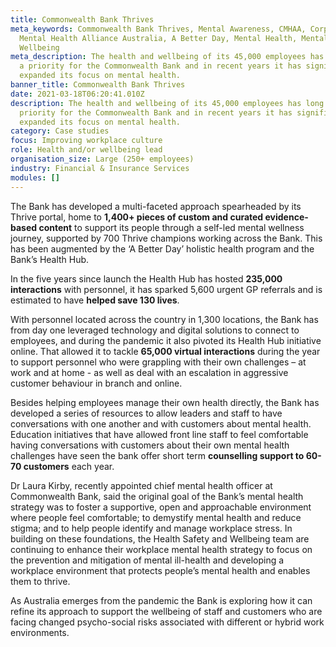 ```yaml
---
title: Commonwealth Bank Thrives
meta_keywords: Commonwealth Bank Thrives, Mental Awareness, CMHAA, Corporate
  Mental Health Alliance Australia, A Better Day, Mental Health, Mental
  Wellbeing
meta_description: The health and wellbeing of its 45,000 employees has long been
  a priority for the Commonwealth Bank and in recent years it has significantly
  expanded its focus on mental health.
banner_title: Commonwealth Bank Thrives
date: 2021-03-18T06:20:41.010Z
description: The health and wellbeing of its 45,000 employees has long been a
  priority for the Commonwealth Bank and in recent years it has significantly
  expanded its focus on mental health.
category: Case studies
focus: Improving workplace culture
role: Health and/or wellbeing lead
organisation_size: Large (250+ employees)
industry: Financial & Insurance Services
modules: []
---
```

The Bank has developed a multi-faceted approach spearheaded by its Thrive portal, home to **1,400+ pieces of custom and curated evidence-based content** to support its people through a self-led mental wellness journey, supported by 700 Thrive champions working across the Bank. This has been augmented by the ‘A Better Day’ holistic health program and the Bank’s Health Hub.

In the five years since launch the Health Hub has hosted **235,000 interactions** with personnel, it has sparked 5,600 urgent GP referrals and is estimated to have **helped save 130 lives**.

With personnel located across the country in 1,300 locations, the Bank has from day one leveraged technology and digital solutions to connect to employees, and during the pandemic it also pivoted its Health Hub initiative online. That allowed it to tackle **65,000 virtual interactions** during the year to support personnel who were grappling with their own challenges – at work and at home - as well as deal with an escalation in aggressive customer behaviour in branch and online. 

Besides helping employees manage their own health directly, the Bank has developed a series of resources to allow leaders and staff to have conversations with one another and with customers about mental health. Education initiatives that have allowed front line staff to feel comfortable having conversations with customers about their own mental health challenges have seen the bank offer short term **counselling support to 60-70 customers** each year.

Dr Laura Kirby, recently appointed chief mental health officer at Commonwealth Bank, said the original goal of the Bank’s mental health strategy was to foster a supportive, open and approachable environment where people feel comfortable; to demystify mental health and reduce stigma; and to help people identify and manage workplace stress. In building on these foundations, the Health Safety and Wellbeing team are continuing to enhance their workplace mental health strategy to focus on the prevention and mitigation of mental ill-health and developing a workplace environment that protects people’s mental health and enables them to thrive. 

As Australia emerges from the pandemic the Bank is exploring how it can refine its approach to support the wellbeing of staff and customers who are facing changed psycho-social risks associated with different or hybrid work environments.